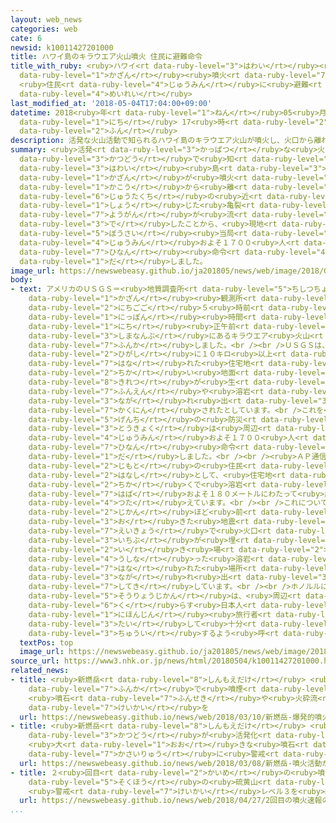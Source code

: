 ```yaml
---
layout: web_news
categories: web
cate: 6
newsid: k10011427201000
title: ハワイ島のキラウエア火山噴火 住民に避難命令
title_with_ruby: <ruby>ハワイ<rt data-ruby-level="3">はわい</rt></ruby><ruby>島<rt data-ruby-level="3">とう</rt></ruby>のキラウエア<ruby>火山<rt
  data-ruby-level="1">かざん</rt></ruby><ruby>噴火<rt data-ruby-level="7">ふんか</rt></ruby>
  <ruby>住民<rt data-ruby-level="4">じゅうみん</rt></ruby>に<ruby>避難<rt data-ruby-level="7">ひなん</rt></ruby><ruby>命令<rt
  data-ruby-level="4">めいれい</rt></ruby>
last_modified_at: '2018-05-04T17:04:00+09:00'
datetime: 2018<ruby>年<rt data-ruby-level="1">ねん</rt></ruby>05<ruby>月<rt data-ruby-level="1">がつ</rt></ruby>04<ruby>日<rt
  data-ruby-level="1">にち</rt></ruby> 17<ruby>時<rt data-ruby-level="2">じ</rt></ruby>04<ruby>分<rt
  data-ruby-level="2">ふん</rt></ruby>
description: 活発な火山活動で知られるハワイ島のキラウエア火山が噴火し、火口から離れた住宅地の近くに生じた亀裂から溶岩が流れ出したことから、現地の防災当局は住民およそ１７００人に避難命令を出しました。
summary: <ruby>活発<rt data-ruby-level="3">かっぱつ</rt></ruby>な<ruby>火山<rt data-ruby-level="1">かざん</rt></ruby><ruby>活動<rt
  data-ruby-level="3">かつどう</rt></ruby>で<ruby>知<rt data-ruby-level="2">し</rt></ruby>られる<ruby>ハワイ<rt
  data-ruby-level="3">はわい</rt></ruby><ruby>島<rt data-ruby-level="3">とう</rt></ruby>のキラウエア<ruby>火山<rt
  data-ruby-level="1">かざん</rt></ruby>が<ruby>噴火<rt data-ruby-level="7">ふんか</rt></ruby>し、<ruby>火口<rt
  data-ruby-level="1">かこう</rt></ruby>から<ruby>離<rt data-ruby-level="7">はな</rt></ruby>れた<ruby>住宅地<rt
  data-ruby-level="6">じゅうたくち</rt></ruby>の<ruby>近<rt data-ruby-level="2">ちか</rt></ruby>くに<ruby>生<rt
  data-ruby-level="1">しょう</rt></ruby>じた<ruby>亀裂<rt data-ruby-level="8">きれつ</rt></ruby>から<ruby>溶岩<rt
  data-ruby-level="7">ようがん</rt></ruby>が<ruby>流<rt data-ruby-level="3">なが</rt></ruby>れ<ruby>出<rt
  data-ruby-level="3">で</rt></ruby>したことから、<ruby>現地<rt data-ruby-level="5">げんち</rt></ruby>の<ruby>防災<rt
  data-ruby-level="5">ぼうさい</rt></ruby><ruby>当局<rt data-ruby-level="3">とうきょく</rt></ruby>は<ruby>住民<rt
  data-ruby-level="4">じゅうみん</rt></ruby>およそ１７００<ruby>人<rt data-ruby-level="1">にん</rt></ruby>に<ruby>避難<rt
  data-ruby-level="7">ひなん</rt></ruby><ruby>命令<rt data-ruby-level="4">めいれい</rt></ruby>を<ruby>出<rt
  data-ruby-level="1">だ</rt></ruby>しました。
image_url: https://newswebeasy.github.io/ja201805/news/web/image/2018/05/04/K10011427201_1805041707_1805041709_01_02.jpg
body:
- text: アメリカのＵＳＧＳ＝<ruby>地質調査所<rt data-ruby-level="5">ちしつちょうさじょ</rt></ruby>のハワイ<ruby>火山<rt
    data-ruby-level="1">かざん</rt></ruby><ruby>観測所<rt data-ruby-level="5">かんそくじょ</rt></ruby>によりますと、３<ruby>日午後<rt
    data-ruby-level="2">にちごご</rt></ruby>５<ruby>時前<rt data-ruby-level="2">じまえ</rt></ruby>、<ruby>日本<rt
    data-ruby-level="1">にっぽん</rt></ruby><ruby>時間<rt data-ruby-level="2">じかん</rt></ruby>の４<ruby>日<rt
    data-ruby-level="1">にち</rt></ruby><ruby>正午前<rt data-ruby-level="2">しょうごまえ</rt></ruby>、ハワイ<ruby>島南部<rt
    data-ruby-level="3">しまなんぶ</rt></ruby>にあるキラウエア<ruby>火山<rt data-ruby-level="1">かざん</rt></ruby>が<ruby>噴火<rt
    data-ruby-level="7">ふんか</rt></ruby>しました。<br /><br />ＵＳＧＳは、<ruby>火口<rt data-ruby-level="1">かこう</rt></ruby>から<ruby>東<rt
    data-ruby-level="2">ひがし</rt></ruby>に１０キロ<ruby>以上<rt data-ruby-level="4">いじょう</rt></ruby><ruby>離<rt
    data-ruby-level="7">はな</rt></ruby>れた<ruby>住宅地<rt data-ruby-level="6">じゅうたくち</rt></ruby>に<ruby>近<rt
    data-ruby-level="2">ちか</rt></ruby>い<ruby>地面<rt data-ruby-level="3">じめん</rt></ruby>に<ruby>亀裂<rt
    data-ruby-level="8">きれつ</rt></ruby>が<ruby>生<rt data-ruby-level="1">しょう</rt></ruby>じ、そこから<ruby>噴煙<rt
    data-ruby-level="7">ふんえん</rt></ruby>や<ruby>溶岩<rt data-ruby-level="7">ようがん</rt></ruby>が<ruby>流<rt
    data-ruby-level="3">なが</rt></ruby>れ<ruby>出<rt data-ruby-level="3">だ</rt></ruby>しているのが<ruby>確認<rt
    data-ruby-level="7">かくにん</rt></ruby>されたとしています。<br />これを<ruby>受<rt data-ruby-level="3">う</rt></ruby>けて、<ruby>現地<rt
    data-ruby-level="5">げんち</rt></ruby>の<ruby>防災<rt data-ruby-level="5">ぼうさい</rt></ruby><ruby>当局<rt
    data-ruby-level="3">とうきょく</rt></ruby>は<ruby>周辺<rt data-ruby-level="4">しゅうへん</rt></ruby>の<ruby>住民<rt
    data-ruby-level="4">じゅうみん</rt></ruby>およそ１７００<ruby>人<rt data-ruby-level="1">にん</rt></ruby>に<ruby>避難<rt
    data-ruby-level="7">ひなん</rt></ruby><ruby>命令<rt data-ruby-level="4">めいれい</rt></ruby>を<ruby>出<rt
    data-ruby-level="1">だ</rt></ruby>しました。<br /><br /><ruby>ＡＰ通信<rt data-ruby-level="4">えーぴーつうしん</rt></ruby>は<ruby>地元<rt
    data-ruby-level="2">じもと</rt></ruby>の<ruby>住民<rt data-ruby-level="4">じゅうみん</rt></ruby>の<ruby>話<rt
    data-ruby-level="2">はなし</rt></ruby>として、<ruby>住宅地<rt data-ruby-level="6">じゅうたくち</rt></ruby>の<ruby>近<rt
    data-ruby-level="2">ちか</rt></ruby>くで<ruby>溶岩<rt data-ruby-level="7">ようがん</rt></ruby>が<ruby>幅<rt
    data-ruby-level="7">はば</rt></ruby>およそ１８０メートルにわたって<ruby>広<rt data-ruby-level="2">ひろ</rt></ruby>がっていると<ruby>伝<rt
    data-ruby-level="4">つた</rt></ruby>えています。<br /><br />これについてＵＳＧＳでは、<ruby>噴火<rt data-ruby-level="7">ふんか</rt></ruby>の７<ruby>時間<rt
    data-ruby-level="2">じかん</rt></ruby>ほど<ruby>前<rt data-ruby-level="2">まえ</rt></ruby>に<ruby>起<rt
    data-ruby-level="3">お</rt></ruby>きた<ruby>地震<rt data-ruby-level="7">じしん</rt></ruby>の<ruby>影響<rt
    data-ruby-level="7">えいきょう</rt></ruby>で<ruby>火口<rt data-ruby-level="1">かこう</rt></ruby>の<ruby>一部<rt
    data-ruby-level="3">いちぶ</rt></ruby>が<ruby>埋<rt data-ruby-level="7">う</rt></ruby>まり、<ruby>行<rt
    data-ruby-level="2">い</rt></ruby>き<ruby>場<rt data-ruby-level="2">ば</rt></ruby>を<ruby>失<rt
    data-ruby-level="4">うしな</rt></ruby>った<ruby>溶岩<rt data-ruby-level="7">ようがん</rt></ruby>が<ruby>離<rt
    data-ruby-level="7">はな</rt></ruby>れた<ruby>場所<rt data-ruby-level="3">ばしょ</rt></ruby>から<ruby>流<rt
    data-ruby-level="3">なが</rt></ruby>れ<ruby>出<rt data-ruby-level="3">だ</rt></ruby>したのではないかと<ruby>指摘<rt
    data-ruby-level="7">してき</rt></ruby>しています。<br /><br />ホノルルにある<ruby>日本<rt data-ruby-level="1">にっぽん</rt></ruby><ruby>総領事館<rt
    data-ruby-level="5">そうりょうじかん</rt></ruby>は、<ruby>周辺<rt data-ruby-level="4">しゅうへん</rt></ruby>に<ruby>暮<rt
    data-ruby-level="6">く</rt></ruby>らす<ruby>日本人<rt data-ruby-level="1">にほんじん</rt></ruby>や<ruby>日本人<rt
    data-ruby-level="1">にほんじん</rt></ruby><ruby>旅行者<rt data-ruby-level="3">りょこうしゃ</rt></ruby>に<ruby>対<rt
    data-ruby-level="3">たい</rt></ruby>して<ruby>十分<rt data-ruby-level="2">じゅうぶん</rt></ruby><ruby>注意<rt
    data-ruby-level="3">ちゅうい</rt></ruby>するよう<ruby>呼<rt data-ruby-level="6">よ</rt></ruby>びかけています。
  textPos: top
  image_url: https://newswebeasy.github.io/ja201805/news/web/image/2018/05/04/K10011427201_1805041707_1805041709_01_03.jpg
source_url: https://www3.nhk.or.jp/news/html/20180504/k10011427201000.html
related_news:
- title: <ruby>新燃岳<rt data-ruby-level="8">しんもえだけ</rt></ruby> <ruby>爆発的<rt data-ruby-level="7">ばくはつてき</rt></ruby><ruby>噴火<rt
    data-ruby-level="7">ふんか</rt></ruby>で<ruby>噴煙<rt data-ruby-level="7">ふんえん</rt></ruby>4500ｍに
    <ruby>噴石<rt data-ruby-level="7">ふんせき</rt></ruby>や<ruby>火砕流<rt data-ruby-level="7">かさいりゅう</rt></ruby>に<ruby>警戒<rt
    data-ruby-level="7">けいかい</rt></ruby>を
  url: https://newswebeasy.github.io/news/web/2018/03/10/新燃岳-爆発的噴火で噴煙4500mに-噴石や火砕流に警戒を
- title: <ruby>新燃岳<rt data-ruby-level="8">しんもえだけ</rt></ruby> <ruby>噴火<rt data-ruby-level="7">ふんか</rt></ruby><ruby>活動<rt
    data-ruby-level="3">かつどう</rt></ruby>が<ruby>活発化<rt data-ruby-level="3">かっぱつか</rt></ruby>
    <ruby>大<rt data-ruby-level="1">おお</rt></ruby>きな<ruby>噴石<rt data-ruby-level="7">ふんせき</rt></ruby>や<ruby>火砕流<rt
    data-ruby-level="7">かさいりゅう</rt></ruby>に<ruby>警戒<rt data-ruby-level="7">けいかい</rt></ruby>を
  url: https://newswebeasy.github.io/news/web/2018/03/08/新燃岳-噴火活動が活発化-大きな噴石や火砕流に警戒を
- title: ２<ruby>回目<rt data-ruby-level="2">かいめ</rt></ruby>の<ruby>噴火<rt data-ruby-level="7">ふんか</rt></ruby><ruby>速報<rt
    data-ruby-level="5">そくほう</rt></ruby>の<ruby>硫黄山<rt data-ruby-level="8">いおうざん</rt></ruby>
    <ruby>警戒<rt data-ruby-level="7">けいかい</rt></ruby>レベル３を<ruby>継続<rt data-ruby-level="7">けいぞく</rt></ruby>
  url: https://newswebeasy.github.io/news/web/2018/04/27/2回目の噴火速報の硫黄山-警戒レベル3を継続
...
```


